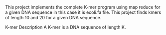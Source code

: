 This project implements the complete K-mer program using map reduce for a given DNA sequence in this case it is ecoli.fa file.
This project finds kmers of length 10 and 20 for a given DNA sequence.

K-mer Description
A K-mer is a DNA sequence of length K. 
